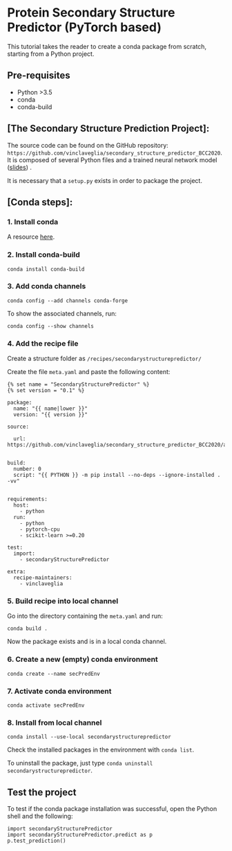 # Protein Secondary Structure Predictor (PyTorch based)
This tutorial takes the reader to create a conda package from scratch, starting from a Python project.

## Pre-requisites
- Python >3.5
- conda
- conda-build


## [The Secondary Structure Prediction Project]:

The source code can be found on the GitHub repository: `https://github.com/vinclaveglia/secondary_structure_predictor_BCC2020`.
It is composed of several Python files and a trained neural network model ([slides](https://docs.google.com/presentation/d/12eNW0v6iDCdCr02oKMdDEh3rJWb_vtNlW4DxViavUKw))
.

It is necessary that a `setup.py` exists in order to package the project.


## [Conda steps]:
### 1. Install conda
A resource [here](https://docs.conda.io/projects/conda/en/latest/user-guide/install/index.html).

### 2. Install conda-build
```
conda install conda-build
```
### 3. Add conda channels
```
conda config --add channels conda-forge
```
To show the associated channels, run:
```
conda config --show channels
```
### 4. Add the recipe file
Create a structure folder as `/recipes/secondarystructurepredictor/`

Create the file `meta.yaml` and paste the following content:

```
{% set name = "SecondaryStructurePredictor" %}
{% set version = "0.1" %}

package:
  name: "{{ name|lower }}"
  version: "{{ version }}"

source:

  url: https://github.com/vinclaveglia/secondary_structure_predictor_BCC2020/archive/master.tar.gz
  

build:
  number: 0
  script: "{{ PYTHON }} -m pip install --no-deps --ignore-installed . -vv"


requirements:
  host:
    - python
  run:
    - python
    - pytorch-cpu
    - scikit-learn >=0.20

test:
  import:
    - secondaryStructurePredictor

extra:
  recipe-maintainers:
    - vinclaveglia
```


### 5. Build recipe into local channel
Go into the directory containing the `meta.yaml` and run:
```
conda build .
```
Now the package exists and is in a local conda channel.

### 6. Create a new (empty) conda environment
```
conda create --name secPredEnv
```

### 7. Activate conda environment
```
conda activate secPredEnv
```


### 8. Install from local channel
```
conda install --use-local secondarystructurepredictor
```
Check the installed packages in the environment with `conda list`.

To uninstall the package, just type `conda uninstall secondarystructurepredictor`.

## Test the project
To test if the conda package installation was successful, open the Python shell and the following:
```
import secondaryStructurePredictor
import secondaryStructurePredictor.predict as p
p.test_prediction()
```
